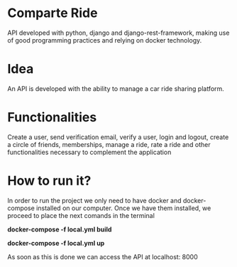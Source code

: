 # Comparte Ride
API developed with python, django and django-rest-framework, making use of good programming practices and relying on docker technology.

# Idea
An API is developed with the ability to manage a car ride sharing platform.

# Functionalities
Create a user, send verification email, verify a user, login and logout, create a circle of friends, memberships, manage a ride, rate a ride and other functionalities necessary to complement the application

# How to run it?
In order to run the project we only need to have docker and docker-compose installed on our computer.
Once we have them installed, we proceed to place the next comands in the terminal

**docker-compose -f local.yml build**

**docker-compose -f local.yml up**

As soon as this is done we can access the API at localhost: 8000

